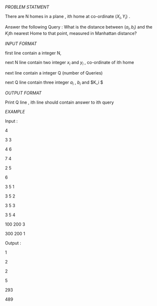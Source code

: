 *PROBLEM STATMENT*

There are N homes in a plane , ith home at co-ordinate $(X_i,Y_i)$ .

Answer the following Query : What is the distance between $(a_i,b_i)$ and the $K_i$th nearest Home to that point, measured in Manhattan distance?


*INPUT FORMAT*

first line contain a integer N,

next N line contain two integer $x_i$ and $y_i$ , co-ordinate of ith home

next line contain a integer Q (number of Queries)

next Q line contain three integer $a_i$ , $b_i$ and $K_i $ 

*OUTPUT FORMAT*

Print Q line , ith line should contain answer to ith query


*EXAMPLE*

Input :

4

3 3

4 6

7 4

2 5

6

3 5 1

3 5 2

3 5 3

3 5 4

100 200 3

300 200 1


Output :

1

2

2

5

293

489
